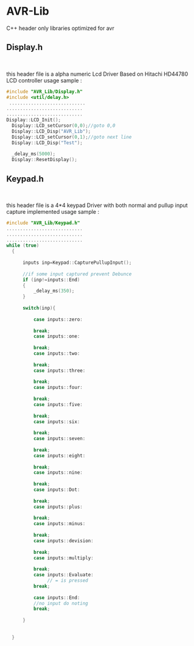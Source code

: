 # AVR-Lib
C++ header only libraries optimized for avr 


## Display.h
<br>

  this header file is a alpha numeric Lcd Driver Based on Hitachi HD44780 LCD controller
  usage sample : 
  ```C++
  #include "AVR_Lib/Display.h"
  #include <util/delay.h>
   ............................
  ............................
  ............................
  Display::LCD_Init();
	Display::LCD_setCursor(0,0);//goto 0,0
	Display::LCD_Disp("AVR_Lib");
	Display::LCD_setCursor(0,1);//goto next line
	Display::LCD_Disp("Test");
	
	_delay_ms(5000);
	Display::ResetDisplay();
  ```
## Keypad.h

<br>  

  this header file is a 4*4 keypad Driver with both normal and pullup input capture implemented
  usage sample : 
  ```C++
  #include "AVR_Lib/Keypad.h"
  ............................
  ............................
  ............................
  while (true)
	{
		
		inputs inp=Keypad::CapturePullupInput();
		
		//if some input captured prevent Debunce
		if (inp!=inputs::End)
		{
			_delay_ms(350);
		}
		
		switch(inp){
			
			case inputs::zero:
			
			break;
			case inputs::one:
			
			break;
			case inputs::two:
			
			break;
			case inputs::three:
			
			break;
			case inputs::four:
			
			break;
			case inputs::five:
			
			break;
			case inputs::six:
			
			break;
			case inputs::seven:
      
			break;
			case inputs::eight:
      
			break;
			case inputs::nine:
			
			break;
			case inputs::Dot:
			
			break;
			case inputs::plus:
			
			break;
			case inputs::minus:
			
			break;
			case inputs::devision:
			
			break;
			case inputs::multiply:
			
			break;
			case inputs::Evaluate:
     			 // = is pressed
			break;
			
			case inputs::End:
			//no input do noting
			break;
			
		}
		
		
	}
  ```
